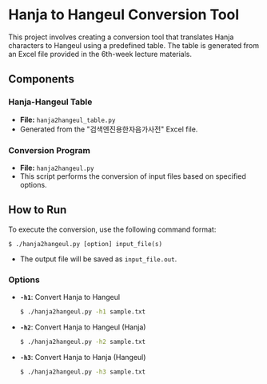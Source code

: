 # Hanja to Hangeul Conversion Tool

This project involves creating a conversion tool that translates Hanja characters to Hangeul using a predefined table. The table is generated from an Excel file provided in the 6th-week lecture materials.

## Components

### Hanja-Hangeul Table
- **File:** `hanja2hangeul_table.py`
- Generated from the "검색엔진용한자음가사전" Excel file.

### Conversion Program
- **File:** `hanja2hangeul.py`
- This script performs the conversion of input files based on specified options.

## How to Run

To execute the conversion, use the following command format:
```
$ ./hanja2hangeul.py [option] input_file(s)
```

- The output file will be saved as `input_file.out`.

### Options

- **`-h1`**: Convert Hanja to Hangeul
  ```bash
  $ ./hanja2hangeul.py -h1 sample.txt
  ```

- **`-h2`**: Convert Hanja to Hangeul (Hanja)
  ```bash
  $ ./hanja2hangeul.py -h2 sample.txt
  ```

- **`-h3`**: Convert Hanja to Hanja (Hangeul)
  ```bash
  $ ./hanja2hangeul.py -h3 sample.txt
  ```

